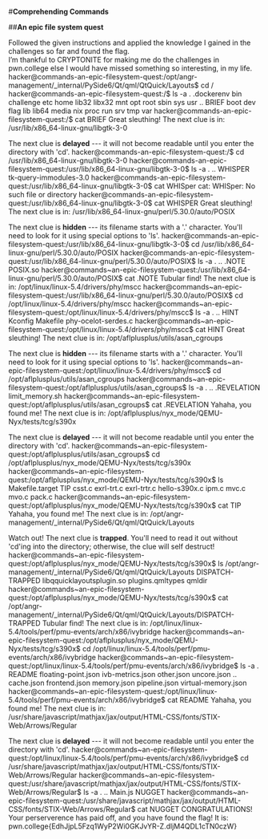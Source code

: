 #**Comprehending Commands**

##**An epic file system quest**

Followed the given instructions and applied the knowledge I gained in the challenges so far and found the flag.  
I’m thankful to CRYPTONITE for making me do the challenges in pwn.college else I would have missed something so interesting, in my life.
hacker@commands-an-epic-filesystem-quest:/opt/angr-management/_internal/PySide6/Qt/qml/QtQuick/Layouts$ cd /
hacker@commands-an-epic-filesystem-quest:/$ ls -a
.   .dockerenv  bin   challenge  etc   home  lib32  libx32  mnt  opt   root  sbin  sys  usr
..  BRIEF       boot  dev        flag  lib   lib64  media   nix  proc  run   srv   tmp  var
hacker@commands-an-epic-filesystem-quest:/$ cat BRIEF
Great sleuthing!
The next clue is in: /usr/lib/x86_64-linux-gnu/libgtk-3-0

The next clue is **delayed** --- it will not become readable until you enter the directory with 'cd'.
hacker@commands-an-epic-filesystem-quest:/$ cd /usr/lib/x86_64-linux-gnu/libgtk-3-0
hacker@commands-an-epic-filesystem-quest:/usr/lib/x86_64-linux-gnu/libgtk-3-0$ ls -a
.  ..  WHISPER  tk-query-immodules-3.0
hacker@commands-an-epic-filesystem-quest:/usr/lib/x86_64-linux-gnu/libgtk-3-0$ cat WHISper
cat: WHISper: No such file or directory
hacker@commands-an-epic-filesystem-quest:/usr/lib/x86_64-linux-gnu/libgtk-3-0$ cat WHISPER
Great sleuthing!
The next clue is in: /usr/lib/x86_64-linux-gnu/perl/5.30.0/auto/POSIX

The next clue is **hidden** --- its filename starts with a '.' character. You'll need to look for it using special options to 'ls'.
hacker@commands-an-epic-filesystem-quest:/usr/lib/x86_64-linux-gnu/libgtk-3-0$ cd /usr/lib/x86_64-linux-gnu/perl/5.30.0/auto/POSIX
hacker@commands-an-epic-filesystem-quest:/usr/lib/x86_64-linux-gnu/perl/5.30.0/auto/POSIX$ ls -a
.  ..  .NOTE  POSIX.so
hacker@commands~an-epic-filesystem-quest:/usr/lib/x86_64-linux-gnu/perl/5.30.0/auto/POSIX$ cat .NOTE
Tubular find!
The next clue is in: /opt/linux/linux-5.4/drivers/phy/mscc
hacker@commands~an-epic-filesystem-quest:/usr/lib/x86_64-linux-gnu/perl/5.30.0/auto/POSIX$ cd /opt/linux/linux-5.4/drivers/phy/mscc
hacker@commands~an-epic-filesystem-quest:/opt/linux/linux-5.4/drivers/phy/mscc$ ls -a
.  ..  HINT  Kconfig  Makefile  phy-ocelot-serdes.c
hacker@commands~an-epic-filesystem-quest:/opt/linux/linux-5.4/drivers/phy/mscc$ cat HINT
Great sleuthing!
The next clue is in: /opt/aflplusplus/utils/asan_cgroups

The next clue is **hidden** --- its filename starts with a '.' character. You'll need to look for it using special options to 'ls'.
hacker@commands~an-epic-filesystem-quest:/opt/linux/linux-5.4/drivers/phy/mscc$ cd /opt/aflplusplus/utils/asan_cgroups
hacker@commands~an-epic-filesystem-quest:/opt/aflplusplus/utils/asan_cgroups$ ls -a
.  ..  .REVELATION  limit_memory.sh
hacker@commands~an-epic-filesystem-quest:/opt/aflplusplus/utils/asan_cgroups$ cat .REVELATION
Yahaha, you found me!
The next clue is in: /opt/aflplusplus/nyx_mode/QEMU-Nyx/tests/tcg/s390x

The next clue is **delayed** --- it will not become readable until you enter the directory with 'cd'.
hacker@commands~an-epic-filesystem-quest:/opt/aflplusplus/utils/asan_cgroups$ cd /opt/aflplusplus/nyx_mode/QEMU-Nyx/tests/tcg/s390x
hacker@commands~an-epic-filesystem-quest:/opt/aflplusplus/nyx_mode/QEMU-Nyx/tests/tcg/s390x$ ls
Makefile.target  TIP  csst.c  exrl-trt.c  exrl-trtr.c  hello-s390x.c  ipm.c  mvc.c  mvo.c  pack.c
hacker@commands~an-epic-filesystem-quest:/opt/aflplusplus/nyx_mode/QEMU-Nyx/tests/tcg/s390x$ cat TIP
Yahaha, you found me!
The next clue is in: /opt/angr-management/_internal/PySide6/Qt/qml/QtQuick/Layouts

Watch out! The next clue is **trapped**. You'll need to read it out without 'cd'ing into the directory; otherwise, the clue will self destruct!
hacker@commands~an-epic-filesystem-quest:/opt/aflplusplus/nyx_mode/QEMU-Nyx/tests/tcg/s390x$ ls /opt/angr-management/_internal/PySide6/Qt/qml/QtQuick/Layouts
DISPATCH-TRAPPED  libqquicklayoutsplugin.so  plugins.qmltypes  qmldir
hacker@commands~an-epic-filesystem-quest:/opt/aflplusplus/nyx_mode/QEMU-Nyx/tests/tcg/s390x$ cat /opt/angr-management/_internal/PySide6/Qt/qml/QtQuick/Layouts/DISPATCH-TRAPPED
Tubular find!
The next clue is in: /opt/linux/linux-5.4/tools/perf/pmu-events/arch/x86/ivybridge
hacker@commands~an-epic-filesystem-quest:/opt/aflplusplus/nyx_mode/QEMU-Nyx/tests/tcg/s390x$ cd /opt/linux/linux-5.4/tools/perf/pmu-events/arch/x86/ivybridge
hacker@commands~an-epic-filesystem-quest:/opt/linux/linux-5.4/tools/perf/pmu-events/arch/x86/ivybridge$ ls -a
.   README      floating-point.json  ivb-metrics.json  other.json     uncore.json
..  cache.json  frontend.json        memory.json       pipeline.json  virtual-memory.json
hacker@commands~an-epic-filesystem-quest:/opt/linux/linux-5.4/tools/perf/pmu-events/arch/x86/ivybridge$ cat README
Yahaha, you found me!
The next clue is in: /usr/share/javascript/mathjax/jax/output/HTML-CSS/fonts/STIX-Web/Arrows/Regular

The next clue is **delayed** --- it will not become readable until you enter the directory with 'cd'.
hacker@commands~an-epic-filesystem-quest:/opt/linux/linux-5.4/tools/perf/pmu-events/arch/x86/ivybridge$ cd /usr/share/javascript/mathjax/jax/output/HTML-CSS/fonts/STIX-Web/Arrows/Regular
hacker@commands~an-epic-filesystem-quest:/usr/share/javascript/mathjax/jax/output/HTML-CSS/fonts/STIX-Web/Arrows/Regular$ ls -a
.  ..  Main.js  NUGGET
hacker@commands~an-epic-filesystem-quest:/usr/share/javascript/mathjax/jax/output/HTML-CSS/fonts/STIX-Web/Arrows/Regular$ cat NUGGET
CONGRATULATIONS! Your perserverence has paid off, and you have found the flag!
It is: pwn.college{EdhJjpL5Fzq1WyP2Wi0GKJvYR-Z.dljM4QDL1cTN0czW}
